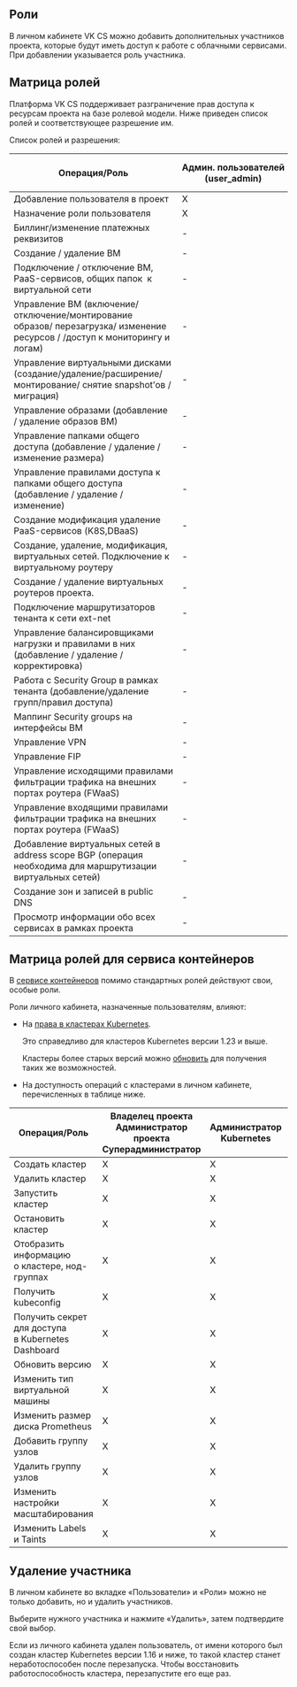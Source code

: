 ## Роли

В личном кабинете VK CS можно добавить дополнительных участников проекта, которые будут иметь доступ к работе с облачными сервисами. При добавлении указывается роль участника.

## Матрица ролей

Платформа VK CS поддерживает разграничение прав доступа к ресурсам проекта на базе ролевой модели. Ниже приведен список ролей и соответствующее разрешение им.

Список ролей и разрешения:

<!-- prettier-ignore -->
| Операция/Роль                                                                                                               | Админ.&nbsp;пользователей (user_admin) | Админ. биллинга | Админ. проекта | Владелец проекта | Админ. сети | Наблюдатель | Админ. внутренних сетей | Админ. сетевой безопасности | Админ. ВМ | Суперадминистратор |
|-----------------------------------------------------------------------------------------------------------------------------|----------------------------------------|-----------------|----------------|------------------|-------------|-------------|-------------------------|-----------------------------|-----------|--------------------|
| Добавление пользователя в проект&nbsp;                                                                                      | X                                     | -               | -              | X               | -           | -           | -                       | -                           | -         | Х                  |
| Назначение роли пользователя                                                                                                | X                                     | -               | -              | Х               | -           | -           | -                       | -                           | -         | Х                  |
| Биллинг/изменение платежных реквизитов                                                                                      | -                                      | Х               | Х              | Х                | -           | -           | -                       | -                           | -         | Х                  |
| Создание / удаление ВМ                                                                                                      | -                                      | -               | Х              | Х                | -           | -           | -                       | -                           | -         | Х                  |
| Подключение / отключение ВМ, PaaS-сервисов, общих папок &nbsp;к виртуальной сети                                            | -                                      | -               | Х              | Х                | -           | -           | -                       | -                           | -         | Х                  |
| Управление ВМ (включение/отключение/монтирование образов/ перезагрузка/ изменение ресурсов / /доступ к мониторингу и логам) | -                                      | -               | Х              | Х                | -           | -           | -                       | -                           | Х         | Х                  |
| Управление виртуальными дисками (создание/удаление/расширение/монтирование/ снятие snapshot&rsquo;ов / миграция)            | -                                      | -               | Х              | Х                | -           | -           | -                       | -                           | Х         | Х                  |
| Управление образами (добавление / удаление образов ВМ)                                                                      | -                                      | -               | Х              | Х                | -           | -           | -                       | -                           | -         | Х                  |
| Управление папками общего доступа (добавление / удаление / изменение размера)                                               | -                                      | -               | Х              | Х                | -           | -           | -                       | -                           | -         | Х                  |
| Управление правилами доступа к папками общего доступа (добавление / удаление / изменение)                                   | -                                      | -               | Х              | Х                | -           | -           | -                       | -                           | -         | Х                  |
| Создание модификация удаление PaaS-сервисов (K8S,DBaaS)                                                                     | -                                      | -               | Х              | Х                | -           | -           | -                       | -                           | -         | Х                  |
| Создание, удаление, модификация, виртуальных сетей. Подключение к виртуальному роутеру&nbsp;                                | -                                      | -               | Х              | Х                | Х           | -           | Х                       | -                           | -         | Х                  |
| Создание / удаление виртуальных роутеров проекта.                                                                           | -                                      | -               | Х              | Х                | Х           | -           | Х                       | -                           | -         | Х                  |
| Подключение маршрутизаторов тенанта к сети ext-net                                                                          | -                                      | -               | Х              | Х                | Х           | -           | Х                       | -                           | -         | Х                  |
| Управление балансировщиками нагрузки и правилами в них (добавление / удаление / корректировка)                              | -                                      | -               | Х              | Х                | Х           | -           | Х                       | -                           | -         | Х                  |
| Работа с Security Group в рамках тенанта (добавление/удаление групп/правил доступа)                                         | -                                      | -               | Х              | Х                | Х           | -           | -                       | Х                           | -         | Х                  |
| Маппинг Security groups на интерфейсы&nbsp;ВМ                                                                               | -                                      | -               | Х              | Х                | Х           | -           | -                       | Х                           | -         | Х                  |
| Управление VPN                                                                                                              | -                                      | -               | Х              | Х                | Х           | -           | -                       | -                           | -         | Х                  |
| Управление FIP                                                                                                              | -                                      | -               | Х              | Х                | Х           | -           | -                       | -                           | -         | Х                  |
| Управление&nbsp;исходящими&nbsp;правилами фильтрации трафика на внешних портах роутера (FWaaS)                              | -                                      | -               | -              | -                | -           | -           | -                       | -                           | -         | Х                |
| Управление&nbsp;входящими&nbsp;правилами фильтрации трафика на внешних портах роутера (FWaaS)                               | -                                      | -               | X            | X              | Х           | -           | -                       | -                           | -         | Х                |
| Добавление виртуальных сетей в address scope BGP (операция необходима для маршрутизации виртуальных сетей)                  | -                                      | -               | -              | -                | -           | -           | -                       | -                           | -         | Х                  |
| Создание зон и записей в public DNS                                                                                         | -                                      | -               | X              | X                | X           | -           | -                       | -                           | -         | Х                  |
| Просмотр информации обо всех сервисах в рамках проекта                                                                      | -                                      | -               | -              | Х                |             | Х           | -                       | -                           | -         | Х                  |

## Матрица ролей для сервиса контейнеров

В [сервисе контейнеров](../../../base/k8s) помимо стандартных ролей действуют свои, особые роли.

Роли личного кабинета, назначенные пользователям, влияют:

- На [права в кластерах Kubernetes](../../../base/k8s/k8s-concepts/k8s-sso).

  <info>

  Это справедливо для кластеров Kubernetes версии 1.23 и выше.

  Кластеры более старых версий можно [обновить](../../../base/k8s/k8s-clusters/update-k8s) для получения таких же возможностей.

  </info>

- На доступность операций с кластерами в личном кабинете, перечисленных в таблице ниже.

<!-- prettier-ignore -->
| Операция/Роль | Владелец проекта<br>Администратор проекта<br>Суперадминистратор | Администратор<br>Kubernetes | Оператор<br>Kubernetes | Аудитор<br>Kubernetes |
| --------------| --------------------------------------------------------------- | --------------------------- | ---------------------- | --------------------- |
| Создать кластер                                           | X  | X  | -  | -                |
| Удалить кластер                                           | X  | X  | -  | -                |
| Запустить кластер                                         | X  | X  | X  | -                |
| Остановить кластер                                        | X  | X  | X  | -                |
| Отобразить информацию<br>о кластере, нод-группах          | X  | X  | X  | X                |
| Получить kubeconfig                                       | X  | X  | X  | X                |
| Получить секрет для доступа<br>в Kubernetes Dashboard     | X  | X  | X  | X                |
| Обновить версию                                           | X  | X  | X  | -                |
| Изменить тип виртуальной машины                           | X  | X  | X  | -                |
| Изменить размер диска Prometheus                          | X  | X  | X  | -                |
| Добавить группу узлов                                     | X  | X  | X  | -                |
| Удалить группу узлов                                      | X  | X  | X  | -                |
| Изменить настройки масштабирования                        | X  | X  | X  | Только<br>чтение |
| Изменить Labels и Taints                                  | X  | X  | X  | Только<br>чтение |

## Удаление участника

В личном кабинете во вкладке «Пользователи» и «Роли» можно не только добавить, но и удалить участников.

Выберите нужного участника и нажмите «Удалить», затем подтвердите свой выбор.

<warn>

Если из личного кабинета удален пользователь, от имени которого был создан кластер Kubernetes версии 1.16 и ниже, то такой кластер станет неработоспособен после перезапуска. Чтобы восстановить работоспособность кластера, перезапустите его еще раз.

</warn>
